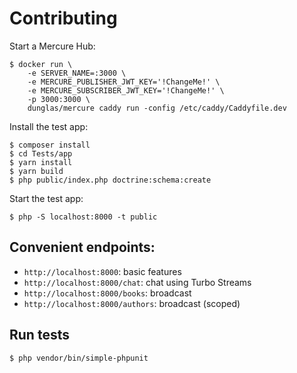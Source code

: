 # Contributing

Start a Mercure Hub:

    $ docker run \
        -e SERVER_NAME=:3000 \
        -e MERCURE_PUBLISHER_JWT_KEY='!ChangeMe!' \
        -e MERCURE_SUBSCRIBER_JWT_KEY='!ChangeMe!' \
        -p 3000:3000 \
        dunglas/mercure caddy run -config /etc/caddy/Caddyfile.dev

Install the test app:

    $ composer install
    $ cd Tests/app
    $ yarn install
    $ yarn build
    $ php public/index.php doctrine:schema:create

Start the test app:

    $ php -S localhost:8000 -t public

## Convenient endpoints:

-   `http://localhost:8000`: basic features
-   `http://localhost:8000/chat`: chat using Turbo Streams
-   `http://localhost:8000/books`: broadcast
-   `http://localhost:8000/authors`: broadcast (scoped)

## Run tests

    $ php vendor/bin/simple-phpunit
